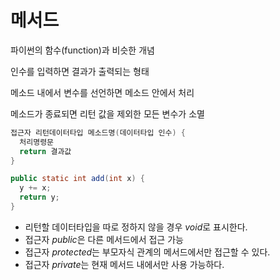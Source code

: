 # 메서드
파이썬의 함수(function)과 비슷한 개념

인수를 입력하면 결과가 출력되는 형태

메소드 내에서 변수를 선언하면 메소드 안에서 처리

메소드가 종료되면 리턴 값을 제외한 모든 변수가 소멸
```java
접근자 리턴데이터타입 메소드명(데이터타입 인수) {
  처리명령문
  return 결과값
}

public static int add(int x) {
  y += x;
  return y;
}
```
- 리턴할 데이터타입을 따로 정하지 않을 경우 *void*로 표시한다.
- 접근자 *public*은 다른 메서드에서 접근 가능
- 접근자 *protected*는 부모자식 관계의 메서드에서만 접근할 수 있다.
- 접근자 *private*는 현재 메서드 내에서만 사용 가능하다.
